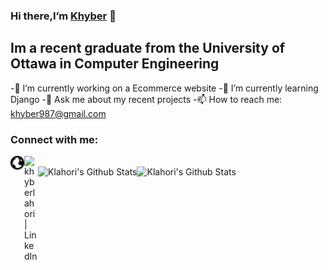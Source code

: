### Hi there,I’m [Khyber][website] 👋

## Im a recent graduate from the University of Ottawa in Computer Engineering

-🔭 I’m currently working on a Ecommerce website
-🌱 I’m currently learning Django
-💬 Ask me about my recent projects
-📫 How to reach me: khyber987@gmail.com

### Connect with me:

[<img align="left" alt="klahori.github.io" width="22px" src="https://raw.githubusercontent.com/iconic/open-iconic/master/svg/globe.svg" />][website]
[<img align="left" alt="khyberlahori | LinkedIn" width="22px" src="https://cdn.jsdelivr.net/npm/simple-icons@v3/icons/linkedin.svg" />][linkedin]

<br />
<img align="left" alt="Klahori's Github Stats" src="https://github-readme-stats.vercel.app/api?username=klahori&show_icons=true&hide_border=true" />

<img align="left" alt="Klahori's Github Stats" src="https://github-readme-stats.vercel.app/api/top-langs/?username=klahori&show_icons=true&hide_border=true" />

[linkedin]: https://linkedin.com/in/khyberlahori
[website]: https://klahori.github.io
